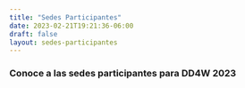 ```yaml
---
title: "Sedes Participantes"
date: 2023-02-21T19:21:36-06:00
draft: false
layout: sedes-participantes
---
```


### Conoce a las sedes participantes para DD4W 2023